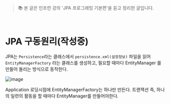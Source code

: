 > 📚 본 글은 인프런 강의 'JPA 프로그래밍 기본편'을 듣고 정리한 글입니다. 

<br>

# **JPA 구동원리(작성중)**

JPA는 `Persistence`라는 클래스에서 `persistence.xml(설정정보)` 파일을 읽어 `EntityManagerFactory` 라는 클래스를 생성하고, 필요할 때마다 EntityManager 를 만들어 돌리는 방식으로 동작한다. 

![image](https://user-images.githubusercontent.com/63777714/167355638-3dfc600d-45d8-4a2c-bc2f-ae3b352b67bc.png)

Application 로딩시점에 EntityManagerFactory는 하나만 만든다. 트랜잭션 즉, 하나의 일련의 활동을 할 때마다 EntityManager를 만들어야한다.